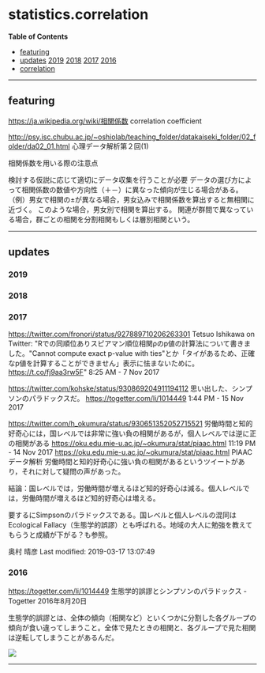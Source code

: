 # statistics.correlation

**Table of Contents**
- [featuring](#featuring)
- [updates](#updates)
[2019](#2019)
[2018](#2018)
[2017](#2017)
[2016](#2016)
- [correlation](#correlation)

----------
## featuring

https://ja.wikipedia.org/wiki/相関係数
correlation coefficient

http://psy.isc.chubu.ac.jp/~oshiolab/teaching_folder/datakaiseki_folder/02_folder/da02_01.html
心理データ解析第２回(1)

相関係数を用いる際の注意点

検討する仮説に応じて適切にデータ収集を行うことが必要
データの選び方によって相関係数の数値や方向性（＋－）に異なった傾向が生じる場合がある。
（例）男女で相関の±が異なる場合，男女込みで相関係数を算出すると無相関に近づく。
このような場合，男女別で相関を算出する。
関連が群間で異なっている場合，群ごとの相関を分割相関もしくは層別相関という。

----------
## updates

### 2019

### 2018

### 2017

https://twitter.com/fronori/status/927889710206263301
Tetsuo Ishikawa on Twitter: "Rでの同順位ありスピアマン順位相関ρのp値の計算法について書きました。"Cannot compute exact p-value with ties"とか「タイがあるため、正確なp値を計算することができません」表示に怯まないために。 https://t.co/fj9aa3rw5F"
8:25 AM - 7 Nov 2017

https://twitter.com/kohske/status/930869204911194112
思い出した、シンプソンのパラドックスだ。 https://togetter.com/li/1014449
1:44 PM - 15 Nov 2017

https://twitter.com/h_okumura/status/930651352052715521
労働時間と知的好奇心には，国レベルでは非常に強い負の相関があるが，個人レベルでは逆に正の相関がある https://oku.edu.mie-u.ac.jp/~okumura/stat/piaac.html
11:19 PM - 14 Nov 2017
https://oku.edu.mie-u.ac.jp/~okumura/stat/piaac.html
PIAACデータ解析
労働時間と知的好奇心に強い負の相関があるというツイートがあり，それに対して疑問の声があった。

結論：国レベルでは，労働時間が増えるほど知的好奇心は減る。個人レベルでは，労働時間が増えるほど知的好奇心は増える。

要するにSimpsonのパラドックスである。国レベルと個人レベルの混同はEcological Fallacy（生態学的誤謬）とも呼ばれる。地域の大人に勉強を教えてもらうと成績が下がる？も参照。

奥村 晴彦
Last modified: 2019-03-17 13:07:49


### 2016

https://togetter.com/li/1014449
生態学的誤謬とシンプソンのパラドックス - Togetter
2016年8月20日

生態学的誤謬とは、全体の傾向（相関など）といくつかに分割した各グループの傾向が食い違ってしまうこと。全体で見たときの相関と、各グループで見た相関は逆転してしまうことがあるんだ。 

![](https://pbs.twimg.com/media/CqQfKiAUAAAdI4D.png:small)

----------
